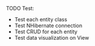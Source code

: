 ﻿TODO Test:
- Test each entity class
- Test NHibernate connection
- Test CRUD for each entity
- Test data visualization on View